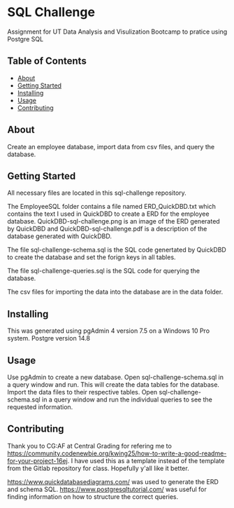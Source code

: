 
# SQL Challenge 
Assignment for UT Data Analysis and Visulization Bootcamp to pratice using Postgre SQL 

## Table of Contents

- [About](#about)
- [Getting Started](#getting_started)
- [Installing](#installing)
- [Usage](#usage)
- [Contributing](#contributing)

## About
Create an employee database, import data from csv files, and query the database.

## Getting Started
All necessary files are located in this sql-challenge repository. 

The EmployeeSQL folder contains a file named ERD_QuickDBD.txt which contains the text I used in QuickDBD to create a ERD for the employee database. QuickDBD-sql-challenge.png is an image of the ERD generated by QuickDBD and QuickDBD-sql-challenge.pdf is a description of the database generated with QuickDBD.

The file sql-challenge-schema.sql is the SQL code genertated by QuickDBD to create the database and set the forign keys in all tables.

The file sql-challenge-queries.sql is the SQL code for querying the database.

The csv files for importing the data into the database are in the data folder.


## Installing
This was generated using pgAdmin 4 version 7.5 on a Windows 10 Pro system.
Postgre version 14.8


## Usage
Use pgAdmin to create a new database. Open sql-challenge-schema.sql in a query window and run. This will create the data tables for the database. Import the data files to their respective tables. Open sql-challenge-schema.sql in a query window and run the individual queries to see the requested information.


## Contributing
Thank you to CG:AF at Central Grading for refering me to https://community.codenewbie.org/kwing25/how-to-write-a-good-readme-for-your-project-16ej. I have used this as a template instead of the template from the Gitlab repository for class. Hopefully y'all like it better.

https://www.quickdatabasediagrams.com/ was used to generate the ERD and schema SQL.
https://www.postgresqltutorial.com/ was useful for finding information on how to structure the correct queries.


